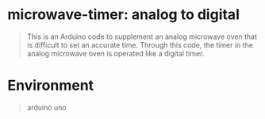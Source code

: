 # microwave-timer: analog to digital
> This is an Arduino code to supplement an analog microwave oven that is difficult to set an accurate time. Through this code, the timer in the analog microwave oven is operated like a digital timer.

# Environment
> arduino uno
> 
